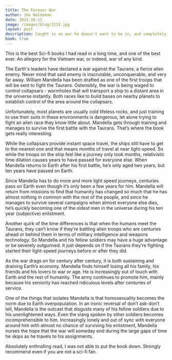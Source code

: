 ```yaml
---
title: The Forever War
author: Joe Haldeman
date: 2022-10-12
image: /images/blog/3132.jpg
layout: post
description: Caught in an war he doesn't want to be in, and completely disconnected from the very world he is fighting for, Mandella's war goes on... forever!
book: true
---
```


This is the best Sci-fi books I had read in a long time, and one of the best ever. An allegory for the Vietnam war, or indeed, war of any kind.

The Earth's leaders have declared a war against the Taurans, a fierce alien enemy. Never mind that said enemy is inscrutable, unconquerable, and very far away. William Mandella has been drafted as one of the first troops that will be sent to fight the Taurans. Ostensibly, the war is being waged to control collapsars - wormholes that will transport a ship to a distant area in the universe instantly. Both races like to build bases on nearby planets to establish control of the area around the collapsars.

Unfortunately, most planets are usually cold lifeless rocks, and just training to use their suits in these environments is dangerous, let alone trying to fight an alien race they know little about. Mandella gets through training and manages to survive the first battle with the Taurans. That’s where the book gets really interesting.

While the collapsars provide instant space travel, the ships still have to get to the nearest one and that means months of travel at near light-speed. So while the troops on the ship feel like a journey only took months, relativistic time dilation causes years to have passed for everyone else. When Mandella returns to Earth after his first battle, he’s only aged two years, but ten years have passed on Earth.

Since Mandella has to do more and more light speed journeys, centuries pass on Earth even though it’s only been a few years for him. Mandella will return from missions to find that humanity has changed so much that he has almost nothing in common with the rest of the people, and since he manages to survive several campaigns when almost everyone else dies, he’s quickly becoming one of the oldest men in the universe during his ten year (subjective) enlistment.

Another quirk of the time differences is that when the humans meet the Taurans, they can’t know if they’re battling alien troops who are centuries ahead or behind them in terms of military intelligence and weapons technology. So Mandella and his fellow soldiers may have a huge advantage or be severely outgunned. It just depends on if the Taurans they’re fighting started their light-speed journeys before or after they did.

As the war drags on for century after century, it is both sustaining and draining Earth’s economy. Mandella finds himself losing all his family, his friends and his lovers to war or age. He is increasingly out of touch with Earth and the rest of humanity. The army continues to promote him, mainly because his seniority has reached ridiculous levels after centuries of service.

One of the things that isolates Mandella is that homosexuality becomes the norm due to Earth overpopulation. In an ironic reversal of don’t ask-don’t tell, Mandella is the outcast that disgusts many of his fellow soldiers due to his unenlightened ways. Even the slang spoken by other soldiers becomes incomprehensible to him. Increasingly lonely and out of sync with everyone around him with almost no chance of surviving his enlistment, Mandella nurses the hope that the war will someday end during the large gaps of time he skips as he travels to his assignments.

Absolutely enthralling read, I was not able to put the book down. Strongly recommend even if you are not a sci-fi fan.
